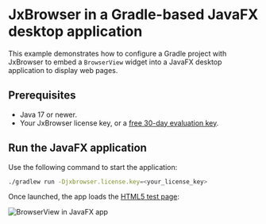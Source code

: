 # JxBrowser in a Gradle-based JavaFX desktop application

This example demonstrates how to configure a Gradle project with JxBrowser to embed a `BrowserView` widget into a JavaFX desktop application to display web pages.

## Prerequisites

* Java 17 or newer.
* Your JxBrowser license key, or a [free 30-day evaluation key][web-form].

## Run the JavaFX application

Use the following command to start the application:

```bash
./gradlew run -Djxbrowser.license.key=<your_license_key>
```

Once launched, the app loads the [HTML5 test page][html5-test-page]:

![BrowserView in JavaFX app][javafx-browser-view]

[web-form]: https://www.teamdev.com/jxbrowser#evaluate
[html5-test-page]: https://html5test.teamdev.com
[javafx-browser-view]: https://jxbrowser-support.teamdev.com/img/articles/javafx-view.webp
